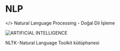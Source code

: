 # NLP

</> Natural Language Processing - Doğal Dil İşleme


![ARTIFICIAL INTELLIGENCE](https://github.com/beyzaatosun/NLP/assets/58009985/d6de0d02-3639-4037-846d-8400b1a13229=250x)

NLTK - Natural Language Toolkit kütüphanesi
